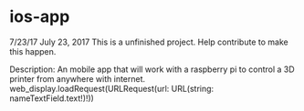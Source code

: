# ios-app
7/23/17
July 23, 2017
This is a unfinished project. Help contribute to make this happen.

Description: An mobile app that will work with a raspberry pi to control a 3D printer from anywhere with internet.
        web_display.loadRequest(URLRequest(url: URL(string: nameTextField.text!)!))

